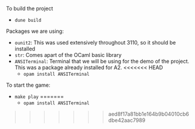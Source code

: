 To build the project

- `dune build`

Packages we are using: 

- `ounit2`: This was used extensively throughout 3110, so it should be installed
- `str`: Comes apart of the OCaml basic library
- `ANSITerminal`: Terminal that we will be using for the demo of the project. This was a package already installed for A2.
<<<<<<< HEAD
    - `opam install ANSITerminal`

To start the game: 
    
- `make play`
=======
    - `opam install ANSITerminal`
>>>>>>> aed8f17a81bb1e164b9b04010cb6dbe42aac7989

